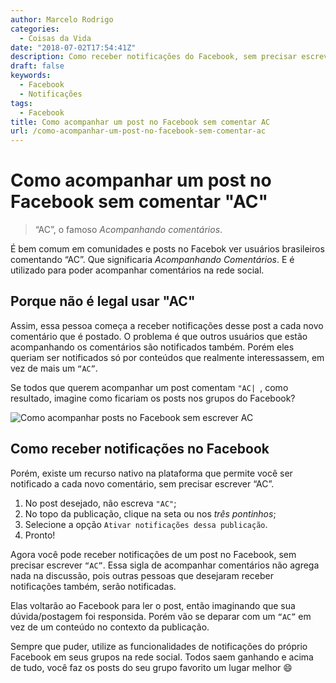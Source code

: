 ```yaml
---
author: Marcelo Rodrigo
categories:
  - Coisas da Vida
date: "2018-07-02T17:54:41Z"
description: Como receber notificações do Facebook, sem precisar escrever “AC”
draft: false
keywords:
  - Facebook
  - Notificações
tags:
  - Facebook
title: Como acompanhar um post no Facebook sem comentar AC
url: /como-acompanhar-um-post-no-facebook-sem-comentar-ac
---
```

# Como acompanhar um post no Facebook sem comentar "AC"
> “AC”, o famoso *Acompanhando comentários*.

É bem comum em comunidades e posts no Facebok ver usuários brasileiros comentando “AC”. Que significaria *Acompanhando Comentários*. E é utilizado para poder acompanhar comentários na rede social.

## Porque não é legal usar "AC"

Assim, essa pessoa começa a receber notificações desse post a cada novo comentário que é postado. O problema é que outros usuários que estão acompanhando os comentários são notificados também. Porém eles queriam ser notificados só por conteúdos que realmente interessassem, em vez de mais um `“AC”`.

Se todos que querem acompanhar um post comentam `"AC| `, como resultado, imagine como ficariam os posts nos grupos do Facebook?

![Como acompanhar posts no Facebook sem escrever AC](images/2018/facebook-acompanhar-post-sem-escrever-ac.webp)

## Como receber notificações no Facebook
Porém, existe um recurso nativo na plataforma que permite você ser notificado a cada novo comentário, sem precisar escrever “AC”.

1. No post desejado, não escreva `"AC"`;
2. No topo da publicação, clique na seta ou nos _três pontinhos_;
3. Selecione a opção `Ativar notificações dessa publicação`.
4. Pronto!

Agora você pode receber notificações de um post no Facebook, sem precisar escrever `“AC”`. Essa sigla de acompanhar comentários não agrega nada na discussão, pois outras pessoas que desejaram receber notificações também, serão notificadas.

Elas voltarão ao Facebook para ler o post, então imaginando que sua dúvida/postagem foi responsida. Porém vão se deparar com um `“AC”` em vez de um conteúdo no contexto da publicação.

Sempre que puder, utilize as funcionalidades de notificações do próprio Facebook em seus grupos na rede social. Todos saem ganhando e acima de tudo, você faz os posts do seu grupo favorito um lugar melhor :smile: